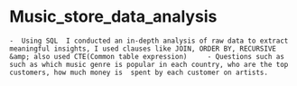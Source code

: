 # Music_store_data_analysis
    -  Using SQL  I conducted an in-depth analysis of raw data to extract meaningful insights, I used clauses like JOIN, ORDER BY, RECURSIVE &amp; also used CTE(Common table expression)     - Questions such as such as which music genre is popular in each country, who are the top customers, how much money is  spent by each customer on artists.
